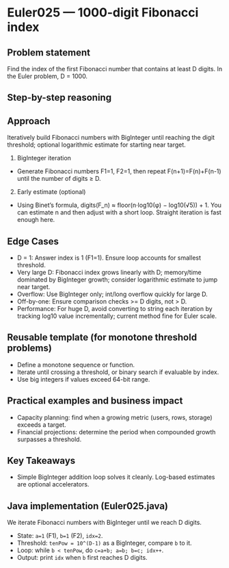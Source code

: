 # Euler025 — 1000-digit Fibonacci index

## Problem statement

Find the index of the first Fibonacci number that contains at least D digits. In the Euler problem, D = 1000.

## Step-by-step reasoning

## Approach

Iteratively build Fibonacci numbers with BigInteger until reaching the digit threshold; optional logarithmic estimate for starting near target.

1) BigInteger iteration
- Generate Fibonacci numbers F1=1, F2=1, then repeat F(n+1)=F(n)+F(n-1) until the number of digits ≥ D.

2) Early estimate (optional)
- Using Binet’s formula, digits(F_n) ≈ floor(n·log10(φ) − log10(√5)) + 1. You can estimate n and then adjust with a short loop. Straight iteration is fast enough here.

## Edge Cases

- D = 1: Answer index is 1 (F1=1). Ensure loop accounts for smallest threshold.
- Very large D: Fibonacci index grows linearly with D; memory/time dominated by BigInteger growth; consider logarithmic estimate to jump near target.
- Overflow: Use BigInteger only; int/long overflow quickly for large D.
- Off-by-one: Ensure comparison checks >= D digits, not > D.
- Performance: For huge D, avoid converting to string each iteration by tracking log10 value incrementally; current method fine for Euler scale.

## Reusable template (for monotone threshold problems)

- Define a monotone sequence or function.
- Iterate until crossing a threshold, or binary search if evaluable by index.
- Use big integers if values exceed 64-bit range.

## Practical examples and business impact

- Capacity planning: find when a growing metric (users, rows, storage) exceeds a target.
- Financial projections: determine the period when compounded growth surpasses a threshold.

## Key Takeaways

- Simple BigInteger addition loop solves it cleanly. Log-based estimates are optional accelerators.

## Java implementation (Euler025.java)

We iterate Fibonacci numbers with BigInteger until we reach D digits.

- State: `a=1` (F1), `b=1` (F2), `idx=2`.
- Threshold: `tenPow = 10^(D-1)` as a BigInteger, compare `b` to it.
- Loop: while `b < tenPow`, do `c=a+b; a=b; b=c; idx++`.
- Output: print `idx` when `b` first reaches D digits.
